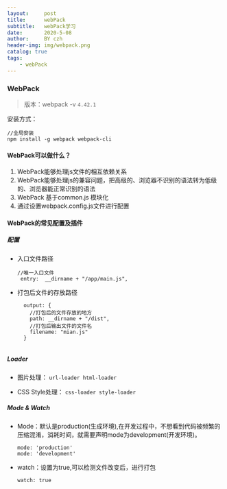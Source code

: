 ```yaml
---
layout:     post
title:      webPack
subtitle:   webPack学习
date:       2020-5-08
author:     BY czh
header-img: img/webpack.png
catalog: true
tags:
    - webPack
---
```


### WebPack

>版本：webpack -v `4.42.1`

安装方式：

```
//全局安装
npm install -g webpack webpack-cli
```	

#### WebPack可以做什么？

1. WebPack能够处理js文件的相互依赖关系
2. WebPack能够处理js的兼容问题，把高级的、浏览器不识别的语法转为低级的、浏览器能正常识别的语法
3. WebPack 基于common.js 模块化
4. 通过设置webpack.config.js文件进行配置

#### WebPack的常见配置及插件

##### 配置

* 入口文件路径

	```
	//唯一入口文件
	 entry:  __dirname + "/app/main.js",
	
	```
 
* 打包后文件的存放路径

	```
	  output: {
	    //打包后的文件存放的地方
	    path: __dirname + "/dist",
	    //打包后输出文件的文件名
	    filename: "mian.js"
	  }
	  
	```
	
##### Loader

* 图片处理：
`url-loader	html-loader`

* CSS Style处理：
`css-loader	style-loader`

##### Mode & Watch

* Mode：默认是production(生成环境),在开发过程中，不想看到代码被频繁的压缩混淆，消耗时间，就需要声明mode为development(开发环境)。
  	
	```
	mode: 'production'
	mode: 'development'
	```
 
* watch：设置为true,可以检测文件改变后，进行打包

	`watch: true`


